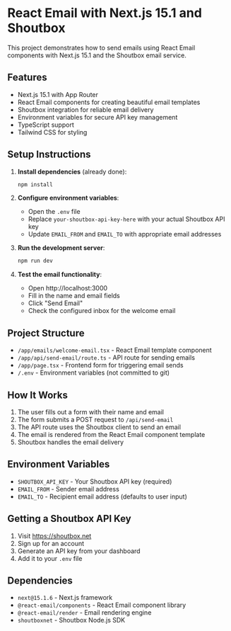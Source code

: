 # React Email with Next.js 15.1 and Shoutbox

This project demonstrates how to send emails using React Email components with Next.js 15.1 and the Shoutbox email service.

## Features

- Next.js 15.1 with App Router
- React Email components for creating beautiful email templates
- Shoutbox integration for reliable email delivery
- Environment variables for secure API key management
- TypeScript support
- Tailwind CSS for styling

## Setup Instructions

1. **Install dependencies** (already done):
   ```bash
   npm install
   ```

2. **Configure environment variables**:
   - Open the `.env` file
   - Replace `your-shoutbox-api-key-here` with your actual Shoutbox API key
   - Update `EMAIL_FROM` and `EMAIL_TO` with appropriate email addresses

3. **Run the development server**:
   ```bash
   npm run dev
   ```

4. **Test the email functionality**:
   - Open http://localhost:3000
   - Fill in the name and email fields
   - Click "Send Email"
   - Check the configured inbox for the welcome email

## Project Structure

- `/app/emails/welcome-email.tsx` - React Email template component
- `/app/api/send-email/route.ts` - API route for sending emails
- `/app/page.tsx` - Frontend form for triggering email sends
- `/.env` - Environment variables (not committed to git)

## How It Works

1. The user fills out a form with their name and email
2. The form submits a POST request to `/api/send-email`
3. The API route uses the Shoutbox client to send an email
4. The email is rendered from the React Email component template
5. Shoutbox handles the email delivery

## Environment Variables

- `SHOUTBOX_API_KEY` - Your Shoutbox API key (required)
- `EMAIL_FROM` - Sender email address
- `EMAIL_TO` - Recipient email address (defaults to user input)

## Getting a Shoutbox API Key

1. Visit https://shoutbox.net
2. Sign up for an account
3. Generate an API key from your dashboard
4. Add it to your `.env` file

## Dependencies

- `next@15.1.6` - Next.js framework
- `@react-email/components` - React Email component library
- `@react-email/render` - Email rendering engine
- `shoutboxnet` - Shoutbox Node.js SDK